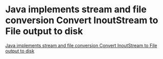 # Java implements stream and file conversion Convert InoutStream to File output to disk
[Java implements stream and file conversion Convert InoutStream to File output to disk](https://aiwithcloud.com/2022/09/16/java_implements_stream_and_file_conversion_convert_inoutstream_to_file_output_to_disk/)